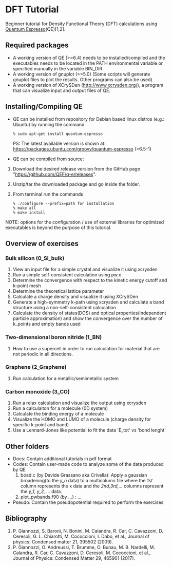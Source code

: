 # DFT Tutorial 
Beginner tutorial for Density Functional Theory (DFT) calculations using [Quantum Espresso](https://www.quantum-espresso.org/)(QE)[1,2]. 

## Required packages
* A working version of QE (>=6.4) needs to be installed/compiled and the executables needs to be located in the PATH environmental variable or specified manually in the variable BIN_DIR.
* A working version of gnuplot (>=5.0) (Some scripts will generate gnuplot files to plot the results. Other programs can also be used)
* A working version of XCrySDen (http://www.xcrysden.org/), a program that can visualize input and output files of QE.

## Installing/Compiling QE
* QE can be installed from repository for Debian based linux distros (e.g.: Ubuntu) by running the command
    ```
    % sudo apt-get install quantum-espresso
    ```
    PS: The latest available version is shown at: https://packages.ubuntu.com/groovy/quantum-espresso (>6.5-1)

* QE can be compiled from source:
 1. Download the desired release version from the GitHub page "https://github.com/QEF/q-e/releases". 
 2. Unzip/tar the downloaded package and go inside the folder.
 3. From terminal run the commands

     ```
     % ./configure --prefix=path for installation
     % make all
     % make install
     ```

  NOTE: options for the configuration / use of external libraries for optimized executables is beyond the purpose of this tutorial.


## Overview of exercises 
### Bulk silicon (0_Si_bulk)
  1. View an input file for a simple crystal and visualize it using xcrysden 
  2. Run a simple self-consistent calculation using pw.x
  3. Determine the convergence with respect to the kinetic energy cutoff and k-point mesh 
  4. Determine the theoretical lattice parameter
  5. Calculate a charge density and visualize it using XCrySDen
  6. Generate a high-symmetry k-path using xcrysden and calculate a band structure using a non-self-consistent calculation
  7. Calculate the density of states(DOS) and optical properties(independent particle approximation) and show the convergence over the number of k_points and empty bands used
### Two-dimensional boron nitride (1_BN)
  1. How to use a supercell in order to run calculation for material that are not periodic in all directions.
### Graphene (2_Graphene)
  1. Run calculation for a metallic/semimetallic system
### Carbon monoxide (3_CO)
  1. Run a relax calculation and visualize the output using xcrysden
  2. Run a calculaiton for a molecule (0D system)
  3. Calculate the binding energy of a molecule
  4. Visualize the HOMO and LUMO of a molecule (charge density for specific k-point and band)
  5. Use a Lennard-Jones like potential to fit the data 'E_tot' vs 'bond lenght'
  
## Other folders
* Docs: Contain additional tutorials in pdf format
* Codes: Contain user-made code to analyze some of the data produced by QE
  1. boad.c (by Davide Grassano aka Crivella): Apply a gaussian broadening(to the *y_n* data) to a multicolumn file where the *1st* column represents the x data and the *2nd,3rd,...* columns represent the *y_1, y_2, ...* data.
  2. plot_pwbands.f90 (by ...) : ...
* Pseudo: Contain the pseudopotential required to perform the exercises


## Bibliography
1. P. Giannozzi, S. Baroni, N. Bonini, M. Calandra, R. Car, C. Cavazzoni, D. Ceresoli, G. L. Chiarotti, M. Cococcioni, I. Dabo, et al., Journal of physics: Condensed matter 21, 395502 (2009).
2. P. Giannozzi, O. Andreussi, T. Brumme, O. Bunau, M. B. Nardelli, M. Calandra, R. Car, C. Cavazzoni, D. Ceresoli, M. Cococcioni, et al., Journal of Physics: Condensed Matter 29, 465901 (2017).

